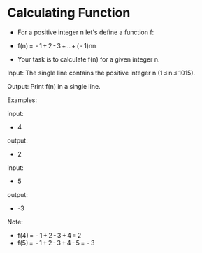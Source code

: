 # Calculating Function

- For a positive integer n let's define a function f:

- f(n) =  - 1 + 2 - 3 + .. + ( - 1)nn
- Your task is to calculate f(n) for a given integer n.

Input: 
The single line contains the positive integer n (1 ≤ n ≤ 1015).

Output: 
Print f(n) in a single line.

Examples:

input:
- 4

output:
- 2

input:
- 5

output:
- -3

Note:
- f(4) =  - 1 + 2 - 3 + 4 = 2
- f(5) =  - 1 + 2 - 3 + 4 - 5 =  - 3
